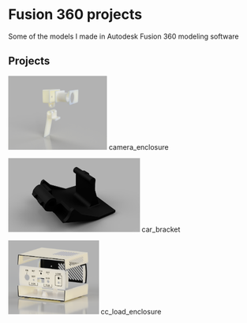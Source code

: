 # Fusion 360 projects
Some of the models I made in Autodesk Fusion 360 modeling software 

## Projects
<img src="camera_enclosure/camera_enclosure.png" alt="camera enclosure render" height="150px"> camera_enclosure

<img src="car_bracket/car_bracket.png" alt="car bracket render" height="150px"> car_bracket

<img src="cc_load_enclosure/cc_load_enclosure.png" alt="cc load enclosure render" height="150px"> cc_load_enclosure
